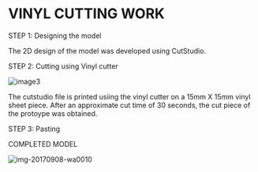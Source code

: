 # VINYL CUTTING WORK

STEP 1: Designing the model 

The 2D design of the model was developed using CutStudio.

STEP 2: Cutting using Vinyl cutter

![image3](https://user-images.githubusercontent.com/31272035/30224594-6c0dba54-94e0-11e7-8303-15b66621064e.JPG)


The cutstudio file is printed usiing the vinyl cutter on a 15mm X 15mm vinyl sheet piece. After an approximate cut 
time of 30 seconds, the cut piece of the protoype was obtained. 

STEP 3: Pasting

COMPLETED MODEL

![img-20170908-wa0010](https://user-images.githubusercontent.com/31272035/30224816-3e21f410-94e1-11e7-89e6-55d5460ea142.jpg)

